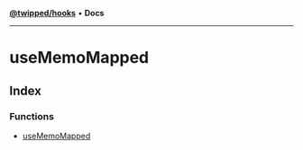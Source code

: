 [**@twipped/hooks**](../README.md) • **Docs**

***

# useMemoMapped

## Index

### Functions

- [useMemoMapped](functions/useMemoMapped.md)
